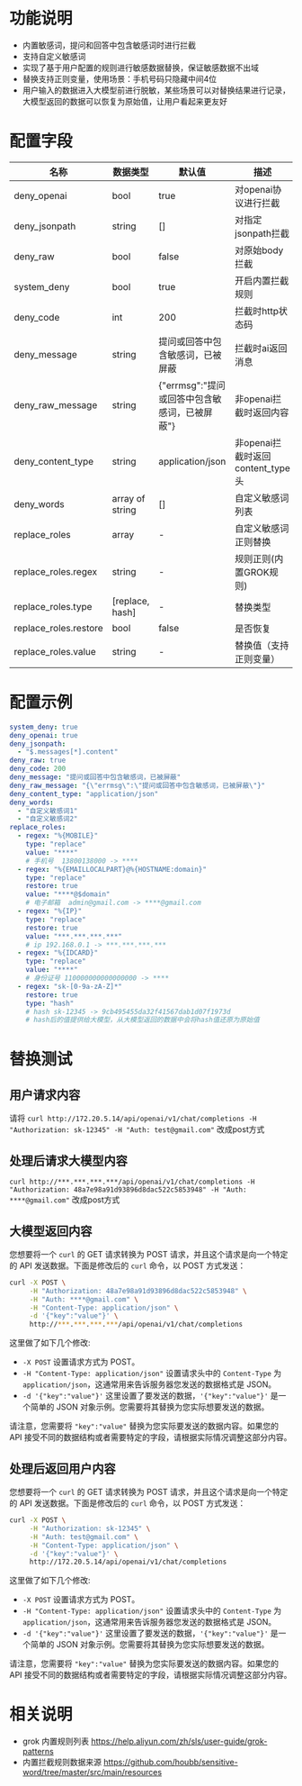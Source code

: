# 功能说明
- 内置敏感词，提问和回答中包含敏感词时进行拦截
- 支持自定义敏感词
- 实现了基于用户配置的规则进行敏感数据替换，保证敏感数据不出域
- 替换支持正则变量，使用场景：手机号码只隐藏中间4位
- 用户输入的数据进入大模型前进行脱敏，某些场景可以对替换结果进行记录，大模型返回的数据可以恢复为原始值，让用户看起来更友好

# 配置字段

| 名称 | 数据类型 | 默认值 | 描述 |
| -------- | --------  | -------- | -------- |
|  deny_openai            | bool            | true  |  对openai协议进行拦截 |
|  deny_jsonpath          | string          |   []  |  对指定jsonpath拦截 |
|  deny_raw               | bool            | false |  对原始body拦截 |
|  system_deny            | bool            | true  |  开启内置拦截规则  |
|  deny_code              | int             | 200   |  拦截时http状态码   |
|  deny_message           | string          | 提问或回答中包含敏感词，已被屏蔽 |  拦截时ai返回消息   |
|  deny_raw_message       | string          | {"errmsg":"提问或回答中包含敏感词，已被屏蔽"} |  非openai拦截时返回内容   |
|  deny_content_type      | string          | application/json  |  非openai拦截时返回content_type头 |
|  deny_words             | array of string | []    |  自定义敏感词列表  |
|  replace_roles          | array           |   -   |  自定义敏感词正则替换  |
|  replace_roles.regex    | string          |   -   |  规则正则(内置GROK规则) |
|  replace_roles.type     | [replace, hash] |   -   |  替换类型  |
|  replace_roles.restore  | bool            | false |  是否恢复  |
|  replace_roles.value    | string          |   -   |  替换值（支持正则变量）  |

# 配置示例

```yaml
system_deny: true
deny_openai: true
deny_jsonpath:
  - "$.messages[*].content"
deny_raw: true
deny_code: 200
deny_message: "提问或回答中包含敏感词，已被屏蔽"
deny_raw_message: "{\"errmsg\":\"提问或回答中包含敏感词，已被屏蔽\"}"
deny_content_type: "application/json"
deny_words: 
  - "自定义敏感词1"
  - "自定义敏感词2"
replace_roles:
  - regex: "%{MOBILE}"
    type: "replace"
    value: "****"
    # 手机号  13800138000 -> ****
  - regex: "%{EMAILLOCALPART}@%{HOSTNAME:domain}"
    type: "replace"
    restore: true
    value: "****@$domain"
    # 电子邮箱  admin@gmail.com -> ****@gmail.com
  - regex: "%{IP}"
    type: "replace"
    restore: true
    value: "***.***.***.***"
    # ip 192.168.0.1 -> ***.***.***.***
  - regex: "%{IDCARD}"
    type: "replace"
    value: "****"
    # 身份证号 110000000000000000 -> ****
  - regex: "sk-[0-9a-zA-Z]*"
    restore: true
    type: "hash"
    # hash sk-12345 -> 9cb495455da32f41567dab1d07f1973d
    # hash后的值提供给大模型，从大模型返回的数据中会将hash值还原为原始值
```

# 替换测试

## 用户请求内容

  请将 `curl http://172.20.5.14/api/openai/v1/chat/completions -H "Authorization: sk-12345" -H "Auth: test@gmail.com"` 改成post方式

## 处理后请求大模型内容

  `curl http://***.***.***.***/api/openai/v1/chat/completions -H "Authorization: 48a7e98a91d93896d8dac522c5853948" -H "Auth: ****@gmail.com"` 改成post方式

## 大模型返回内容

  您想要将一个 `curl` 的 GET 请求转换为 POST 请求，并且这个请求是向一个特定的 API 发送数据。下面是修改后的 `curl` 命令，以 POST 方式发送：

```sh
curl -X POST \
     -H "Authorization: 48a7e98a91d93896d8dac522c5853948" \
     -H "Auth: ****@gmail.com" \
     -H "Content-Type: application/json" \
     -d '{"key":"value"}' \
     http://***.***.***.***/api/openai/v1/chat/completions
```

这里做了如下几个修改:

- `-X POST` 设置请求方式为 POST。
- `-H "Content-Type: application/json"` 设置请求头中的 `Content-Type` 为 `application/json`，这通常用来告诉服务器您发送的数据格式是 JSON。
- `-d '{"key":"value"}'` 这里设置了要发送的数据，`'{"key":"value"}'` 是一个简单的 JSON 对象示例。您需要将其替换为您实际想要发送的数据。

请注意，您需要将 `"key":"value"` 替换为您实际要发送的数据内容。如果您的 API 接受不同的数据结构或者需要特定的字段，请根据实际情况调整这部分内容。

## 处理后返回用户内容

  您想要将一个 `curl` 的 GET 请求转换为 POST 请求，并且这个请求是向一个特定的 API 发送数据。下面是修改后的 `curl` 命令，以 POST 方式发送：

```sh
curl -X POST \
     -H "Authorization: sk-12345" \
     -H "Auth: test@gmail.com" \
     -H "Content-Type: application/json" \
     -d '{"key":"value"}' \
     http://172.20.5.14/api/openai/v1/chat/completions
```

这里做了如下几个修改:

- `-X POST` 设置请求方式为 POST。
- `-H "Content-Type: application/json"` 设置请求头中的 `Content-Type` 为 `application/json`，这通常用来告诉服务器您发送的数据格式是 JSON。
- `-d '{"key":"value"}'` 这里设置了要发送的数据，`'{"key":"value"}'` 是一个简单的 JSON 对象示例。您需要将其替换为您实际想要发送的数据。

请注意，您需要将 `"key":"value"` 替换为您实际要发送的数据内容。如果您的 API 接受不同的数据结构或者需要特定的字段，请根据实际情况调整这部分内容。


# 相关说明

 - grok 内置规则列表 https://help.aliyun.com/zh/sls/user-guide/grok-patterns
 - 内置拦截规则数据来源 https://github.com/houbb/sensitive-word/tree/master/src/main/resources
 